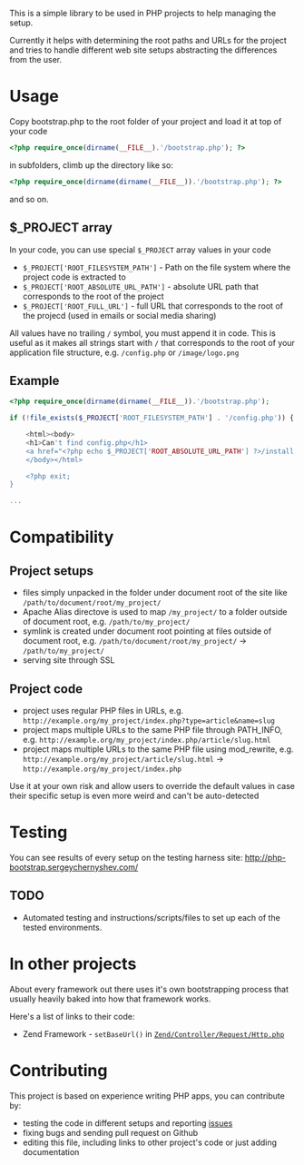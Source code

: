 This is a simple library to be used in PHP projects to help managing the setup.

Currently it helps with determining the root paths and URLs for the project and tries to handle different web site setups abstracting the differences from the user.

Usage
=====

Copy bootstrap.php to the root folder of your project and load it at top of your code

```php
<?php require_once(dirname(__FILE__).'/bootstrap.php'); ?>
```

in subfolders, climb up the directory like so:

```php
<?php require_once(dirname(dirname(__FILE__)).'/bootstrap.php'); ?>
```

and so on.

$_PROJECT array
---------------
In your code, you can use special `$_PROJECT` array values in your code

- `$_PROJECT['ROOT_FILESYSTEM_PATH']` - Path on the file system where the project code is extracted to
- `$_PROJECT['ROOT_ABSOLUTE_URL_PATH']` - absolute URL path that corresponds to the root of the project
- `$_PROJECT['ROOT_FULL_URL']` - full URL that corresponds to the root of the projecd (used in emails or social media sharing)

All values have no trailing `/` symbol, you must append it in code.
This is useful as it makes all strings start with `/` that corresponds to the root of your application file structure, e.g. `/config.php` or `/image/logo.png`

Example
-------
```php
<?php require_once(dirname(dirname(__FILE__)).'/bootstrap.php');

if (!file_exists($_PROJECT['ROOT_FILESYSTEM_PATH'] . '/config.php')) { ?>

	<html><body>
	<h1>Can't find config.php</h1>
	<a href="<?php echo $_PROJECT['ROOT_ABSOLUTE_URL_PATH'] ?>/install.php">Run the installation</a>
	</body></html>

	<?php exit;
}

...
```
Compatibility
=============

Project setups
--------------
- files simply unpacked in the folder under document root of the site like `/path/to/document/root/my_project/`
- Apache Alias directove is used to map `/my_project/` to a folder outside of document root, e.g. `/path/to/my_project/`
- symlink is created under document root pointing at files outside of document root, e.g. `/path/to/document/root/my_project/` -> `/path/to/my_project/`
- serving site through SSL

Project code
------------
- project uses regular PHP files in URLs, e.g. `http://example.org/my_project/index.php?type=article&name=slug`
- project maps multiple URLs to the same PHP file through PATH_INFO, e.g. `http://example.org/my_project/index.php/article/slug.html`
- project maps multiple URLs to the same PHP file using mod_rewrite, e.g. `http://example.org/my_project/article/slug.html` -> `http://example.org/my_project/index.php`

Use it at your own risk and allow users to override the default values in case their specific setup is even more weird and can't be auto-detected

Testing
=======
You can see results of every setup on the testing harness site:
http://php-bootstrap.sergeychernyshev.com/

TODO
----
- Automated testing and instructions/scripts/files to set up each of the tested environments.

In other projects
=================
About every framework out there uses it's own bootstrapping process that usually heavily baked into how that framework works.

Here's a list of links to their code:

- Zend Framework - `setBaseUrl()` in [`Zend/Controller/Request/Http.php`](http://framework.zend.com/code/filedetails.php?repname=Zend+Framework&path=%2Ftrunk%2Flibrary%2FZend%2FController%2FRequest%2FHttp.php)

Contributing
============
This project is based on experience writing PHP apps, you can contribute by:

- testing the code in different setups and reporting [issues](https://github.com/sergeychernyshev/php-bootstrap/)
- fixing bugs and sending pull request on Github
- editing this file, including links to other project's code or just adding documentation
